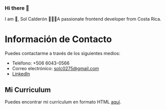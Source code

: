 ### Hi there 👋
I am 👋, Sol Calderón 
👩🏻‍💻A passionate frontend developer from Costa Rica.

# Información de Contacto

Puedes contactarme a través de los siguientes medios:

- Teléfono: +506 6043-0566
- Correo electrónico: solc0275@gmail.com
- [LinkedIn](https://www.linkedin.com/in/sol-calderón-30aa7425a/)

## Mi Curriculum

Puedes encontrar mi curriculum en formato HTML [aquí](/ruta/a/tu/resume.html).
